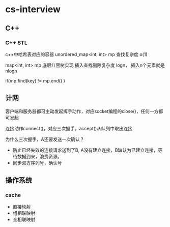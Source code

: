 # cs-interview

## C++
### C++ STL 
c++中哈希表对应的容器  unordered_map<int, int> mp  查找复杂度 o(1)

map<int, int> mp  底层红黑树实现 插入查找删除复杂度 logn， 插入n个元素就是nlogn

if(mp.find(key) != mp.end() )

## 计网
客户端和服务器都可主动发起挥手动作，对应socket编程的close()，任何一方都可发起

连接动作connect()，对应三次握手，accept()从队列中取出连接

为什么三次握手，A还要发送一次确认？

* 防止已经失效的连接请求送到了B, A没有建立连接，B缺认为已建立连接，等待数据到来，浪费资源。
* 同步双方序列号，确认号

## 操作系统
### cache
* 直接映射
* 组相联映射
* 全相联映射